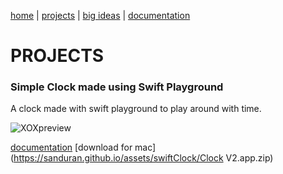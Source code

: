[home](https://sanduran.github.io) | [projects](https://sanduran.github.io/projects) | [big ideas](https://sanduran.github.io/big_ideas) | [documentation](https://sanduran.github.io/documentation)

# PROJECTS
### Simple Clock made using Swift Playground
A clock made with swift playground to play around with time.

![XOXpreview](https://sanduran.github.io/assets/swiftClock/swiftClockPreview.gif)

[documentation](https://sanduran.github.io/documentation/swiftClock.md)
[download for mac](https://sanduran.github.io/assets/swiftClock/Clock V2.app.zip)
